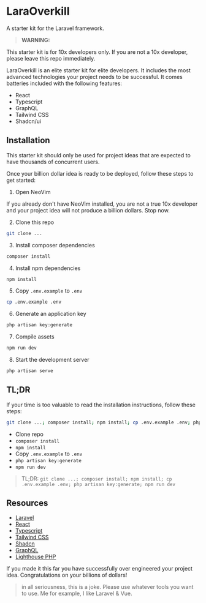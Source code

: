# LaraOverkill 

A starter kit for the Laravel framework.

> **WARNING:**

This starter kit is for 10x developers only. If you are not a 10x developer, please leave this repo immediately.

LaraOverkill is an elite starter kit for elite developers. It includes the most advanced technologies your project needs to be successful. It comes batteries included with the following features:
- React
- Typescript
- GraphQL
- Tailwind CSS
- Shadcn/ui

## Installation

This starter kit should only be used for project ideas that are expected to have thousands of concurrent users. 

Once your billion dollar idea is ready to be deployed, follow these steps to get started:

1. Open NeoVim

If you already don't have NeoVim installed, you are not a true 10x developer and your project idea will not produce a billion dollars. Stop now.


2. Clone this repo

```bash
git clone ...
```

3. Install composer dependencies

```bash
composer install
```

4. Install npm dependencies

```bash
npm install
```

5. Copy `.env.example` to `.env`

```bash
cp .env.example .env
```

6. Generate an application key

```bash
php artisan key:generate
```

7. Compile assets

```bash
npm run dev
```

8. Start the development server

```bash
php artisan serve
```

## TL;DR

If your time is too valuable to read the installation instructions, follow these steps:
```bash
git clone ...; composer install; npm install; cp .env.example .env; php artisan key:generate; npm run dev; php artisan serve
```

- Clone repo
- `composer install`
- `npm install`
- Copy `.env.example` to `.env`
- `php artisan key:generate`
- `npm run dev`

> TL;DR: `git clone ...; composer install; npm install; cp .env.example .env; php artisan key:generate; npm run dev`

## Resources

- [Laravel](https://laravel.com)
- [React](https://react.dev)
- [Typescript](https://www.typescriptlang.org)
- [Tailwind CSS](https://tailwindcss.com)
- [Shadcn](https://ui.shadcn.com)
- [GraphQL](https://www.apollographql.com/docs/react/get-started)
- [Lighthouse PHP](https://lighthouse-php.com)



If you made it this far you have successfully over engineered your project idea. Congratulations on your billions of dollars!

> in all seriousness, this is a joke. Please use whatever tools you want to use. Me for example, I like Laravel & Vue.
